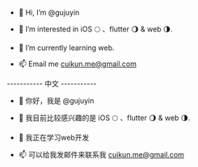 - 👋 Hi, I’m @gujuyin
- 👀 I’m interested in iOS 🌕 、flutter 🌖 & web 🌗. 
- 🌱 I’m currently learning web.

- 📫 Email me cuikun.me@gmail.com

----------- 中文 -----------

- 👋 你好，我是 @gujuyin
- 👀 我目前比较感兴趣的是 iOS 🌕 、flutter 🌖 & web 🌗. 
- 🌱 我正在学习web开发

- 📫 可以给我发邮件来联系我 cuikun.me@gmail.com

<!---
gujuyin/gujuyin is a ✨ special ✨ repository because its `README.md` (this file) appears on your GitHub profile.
You can click the Preview link to take a look at your changes.
--->
